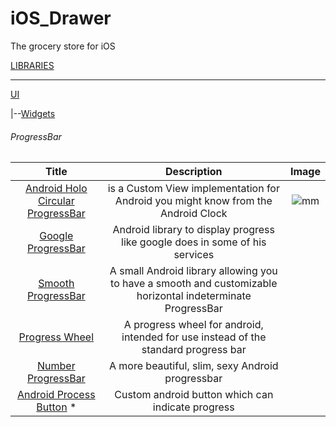 # iOS_Drawer
The grocery store for iOS

[LIBRARIES](#libraries)
****
 [UI](#ui)
 
  |--[Widgets](#widget)


###### <a name="libraries">ProgressBar

| Title | Description | Image |
| :----------: | :--------: | :--------: | 
[Android Holo Circular ProgressBar](https://github.com/passsy/android-HoloCircularProgressBar) | is a Custom View implementation for Android you might know from the Android Clock | ![mm](http://himg2.huanqiu.com/attachment2010/2015/0127/20150127081426807.jpg)
[Google ProgressBar](https://github.com/jpardogo/GoogleProgressBar) | Android library to display progress like google does in some of his services
[Smooth ProgressBar](https://github.com/castorflex/SmoothProgressBar) | A small Android library allowing you to have a smooth and customizable horizontal indeterminate ProgressBar
[Progress Wheel](https://github.com/Todd-Davies/ProgressWheel) | A progress wheel for android, intended for use instead of the standard progress bar  
[Number ProgressBar](https://github.com/daimajia/NumberProgressBar) | A more beautiful, slim, sexy Android progressbar
[Android Process Button](https://github.com/dmytrodanylyk/android-process-buton) * | Custom android button which can indicate progress
